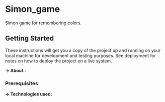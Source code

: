 # Simon_game
Simon game for remembering colors.

## Getting Started

These instructions will get you a copy of the project up and running on your local machine for development and testing purposes. See deployment for notes on how to deploy the project on a live system.

<b>-> About :</b>

### Prerequisites

<b>-> Technologies used: </b> 
